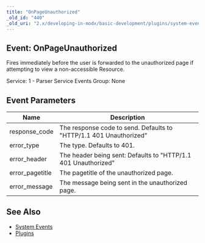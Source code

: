 ```yaml
---
title: "OnPageUnauthorized"
_old_id: "440"
_old_uri: "2.x/developing-in-modx/basic-development/plugins/system-events/onpageunauthorized"
---
```


## Event: OnPageUnauthorized

Fires immediately before the user is forwarded to the unauthorized page if attempting to view a non-accessible Resource.

Service: 1 - Parser Service Events 
Group: None

## Event Parameters

| Name             | Description                                                        |
| ---------------- | ------------------------------------------------------------------ |
| response\_code   | The response code to send. Defaults to "HTTP/1.1 401 Unauthorized" |
| error\_type      | The type. Defaults to 401.                                         |
| error\_header    | The header being sent: Defaults to "HTTP/1.1 401 Unauthorized"     |
| error\_pagetitle | The pagetitle of the unauthorized page.                            |
| error\_message   | The message being sent in the unauthorized page.                   |

## See Also

- [System Events](extending-modx/plugins/system-events "System Events")
- [Plugins](extending-modx/plugins "Plugins")